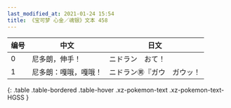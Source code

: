 ```yaml
---
last_modified_at: 2021-01-24 15:54
title: 《宝可梦 心金／魂银》文本 458
---
```

| 编号 | 中文 | 日文 |
| ---- | ---- | ---- |
| 0 | 尼多朗，伸手！ | ニドラン　おて！ |
| 1 | 尼多朗：嘎哦，嘎哦！ | ニドラン㊚『ガウ　ガウッ！ |
{: .table .table-bordered .table-hover .xz-pokemon-text .xz-pokemon-text-HGSS }